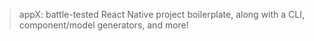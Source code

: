 > appX:  battle-tested React Native project boilerplate, along with a CLI, component/model generators, and more!
